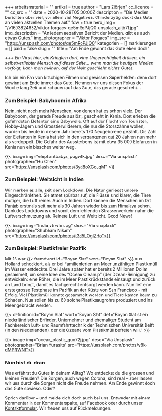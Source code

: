 +++
arbeitsmaterial = ""
artikel = true
author = "Lars Ziörjen"
cc_licence = ""
cc_src = ""
date = 2020-10-28T05:00:00Z
description = "Die Medien berichten über viel, vor allem viel Negatives. Chinderzytig deckt das Gute an vielen aktuellen Themen auf."
fdw = true
hero_img = "/v1603824632/viktor-forgacs-qe5mRoPJjQ0-unsplash_aijb7f.jpg"
img_description = "An jedem negativen Bericht der Medien, gibt es auch etwas Gutes."
img_photographer = "Viktor Forgacs"
img_src = "https://unsplash.com/photos/qe5mRoPJjQ0"
kategorien = []
markierungen = []
paid = false
slug = ""
title = "Am Ende gewinnt das Gute eben doch"

+++
_Ein Virus hier, ein Krieglein dort, eine Ungerechtigkeit drüben, ein selbstverliebter Mensch auf dieser Seite… wenn man die heutigen Medien verfolgt, kann man meinen, auf der Welt geschieht nichts Gutes._

Ich bin ein Fan von kitschigen Filmen und gewissen Superhelden: denn dort gewinnt am Ende immer das Gute. Nehmen wir uns diesen Fokus der Woche lang Zeit und schauen auf das Gute, das gerade geschieht...

### Zum Beispiel: Babyboom in Afrika

Nein, nicht noch mehr Menschen, von denen hat es schon viele. Der Babyboom, der gerade Freude auslöst, geschieht in Kenia. Dort erleben die gefährdeten Elefanten eine Babywelle. Oft auf der Flucht von Touristen, Hobby-Jägern und Grosstierwilderern, die nur die Stosszähne wollen, wurden bis heute in diesem Jahr bereits 170 Neugeborene gezählt. Die Zahl der Elefanten in Kenia hat sich in den vergangenen gut 20 Jahren nun mehr als verdoppelt. Die Gefahr des Aussterbens ist mit etwa 35 000 Elefanten in Kenia nun ein bisschen weiter weg.

{{< image img="elephantbabys_pugwfk.jpg" desc="Via unsplash" photographer="Hu Chen" src="https://unsplash.com/photos/3yd8oXGoLqM" >}}

### Zum Beispiel: Weitsicht in Indien

Wir merken es alle, seit dem Lockdown: Die Natur geniesst unsere Eingeschränktheit. Sie atmet spürbar auf, die Flüsse sind klarer, die Tiere mutiger, die Luft reiner. Auch in Indien. Dort können die Menschen im Ort Panjab erstmals seit mehr als 30 Jahren wieder bis zum Himalaya sehen. Dank des Lockdowns und somit dem fehlenden Strassenverkehr nahm die Luftverschmutzung ab. Reinere Luft und Weitsicht. Good News!

{{< image img="India_vtrwhn.jpg" desc="Via unsplash" photographer="Shubham Nikam" src="https://unsplash.com/photos/t3d5LOgIZHo">}}

### Zum Beispiel: Plastikfreier Pazifik

Mit 16 war {{< fremdwort id="Boyan Slat" wort="Boyan Slat" >}} aus Holland schockiert, als er bei Familienferien am Meer unzähligen Plastikmüll im Wasser entdeckte. Drei Jahre später hat er bereits 2 Millionen Dollar gesammelt, um seine Idee des “Ocean Cleanup” (der Ozean-Reinigung) zu entwickeln: eine Röhre, die im Meer Plastikrückstände einsaugt und zurück an Land bringt, damit es fachgerecht entsorgt werden kann. Nun lief eine erste grosse Testphase im Pazifik an der Küste von San Francisco - mit Erfolg. Viel Plastikmüll konnte gesammelt werden und Tiere kamen kaum zu Schaden. Nun sollen bis zu 60 solche Plastiksaugrohre produziert und ins Meer gebracht werden.

{{< definition id="Boyan Slat" wort="Boyan Slat" def="Boyan Slat st ein niederländischer Erfinder, Unternehmer und ehemaliger Student am Fachbereich Luft- und Raumfahrttechnik der Technischen Universität Delft (in den Niederlanden), der die Ozeane vom Plastikmüll befreien will." >}}

{{< image img="ocean_plastic_gux72j.jpg" desc="Via Unsplash" photographer="Brian Yurasits" src="https://unsplash.com/photos/y8k-dMPNWNI">}}

### Nun bist du dran

Was erfährst du Gutes in deinem Alltag? Wo entdeckst du die grossen und kleinen Freuden? Die Sorgen, auch wegen Corona, sind real – aber lassen wir uns durch die Sorgen nicht die Freude nehmen. Am Ende gewinnt doch das Gute sowieso. Oder?

Sprich darüber – und melde dich doch auch bei uns. Entweder mit einem Kommentar in der Kommentarspalte, auf Facebook oder durch unser [Kontaktformular](https://www.chinderzytig.ch/kontakt/). Wir freuen uns auf Rückmeldungen.